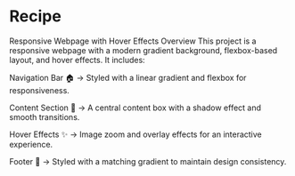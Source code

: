 # Recipe
Responsive Webpage with Hover Effects
Overview
This project is a responsive webpage with a modern gradient background, flexbox-based layout, and hover effects. It includes:

Navigation Bar 🏠 → Styled with a linear gradient and flexbox for responsiveness.

Content Section 📄 → A central content box with a shadow effect and smooth transitions.

Hover Effects ✨ → Image zoom and overlay effects for an interactive experience.

Footer 📌 → Styled with a matching gradient to maintain design consistency.
